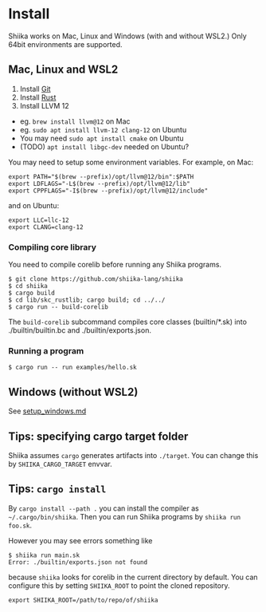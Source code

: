 # Install

Shiika works on Mac, Linux and Windows (with and without WSL2.)
Only 64bit environments are supported.

## Mac, Linux and WSL2

1. Install [Git](https://git-scm.com/)
1. Install [Rust](https://www.rust-lang.org/)
1. Install LLVM 12
  - eg. `brew install llvm@12` on Mac
  - eg. `sudo apt install llvm-12 clang-12` on Ubuntu
- You may need `sudo apt install cmake` on Ubuntu
- (TODO) `apt install libgc-dev` needed on Ubuntu?

You may need to setup some environment variables. For example, on Mac:

```
export PATH="$(brew --prefix)/opt/llvm@12/bin":$PATH
export LDFLAGS="-L$(brew --prefix)/opt/llvm@12/lib"
export CPPFLAGS="-I$(brew --prefix)/opt/llvm@12/include"
```

and on Ubuntu:

```
export LLC=llc-12
export CLANG=clang-12
```

### Compiling core library

You need to compile corelib before running any Shiika programs. 

```
$ git clone https://github.com/shiika-lang/shiika
$ cd shiika
$ cargo build
$ cd lib/skc_rustlib; cargo build; cd ../../
$ cargo run -- build-corelib
```

The `build-corelib` subcommand compiles core classes (builtin/*.sk) into ./builtin/builtin.bc and ./builtin/exports.json. 

### Running a program

```
$ cargo run -- run examples/hello.sk
```

## Windows (without WSL2)

See [setup_windows.md](./setup_windows.md)

## Tips: specifying cargo target folder

Shiika assumes `cargo` generates artifacts into `./target`. You can change this by `SHIIKA_CARGO_TARGET` envvar.

## Tips: `cargo install`

By `cargo install --path .` you can install the compiler as `~/.cargo/bin/shiika`.
Then you can run Shiika programs by `shiika run foo.sk`.

However you may see errors something like

```
$ shiika run main.sk 
Error: ./builtin/exports.json not found
```

because `shiika` looks for corelib in the current directory by default. You can configure this by setting `SHIIKA_ROOT` to point the cloned repository.

```
export SHIIKA_ROOT=/path/to/repo/of/shiika
```
